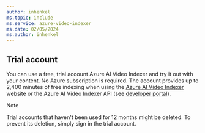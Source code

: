 ```yaml
---
author: inhenkel
ms.topic: include 
ms.service: azure-video-indexer
ms.date: 02/05/2024
ms.author: inhenkel
---
```


## Trial account

You can use a free, trial account Azure AI Video Indexer and try it out with your content. No Azure subscription is required. The account provides up to 2,400 minutes of free indexing when using the [Azure AI Video Indexer](https://www.videoindexer.ai/) website or the Azure AI Video Indexer API (see [developer portal](https://api-portal.videoindexer.ai/)).

> [!NOTE] 
> Trial accounts that haven't been used for 12 months might be deleted. To prevent its deletion, simply sign in the trial account.
